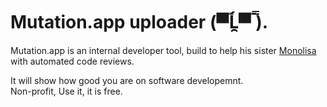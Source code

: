 # Mutation.app uploader (▀̿Ĺ̯▀̿ ̿).

Mutation.app is an internal developer tool, build to help his sister [Monolisa](https://github.com/mutationapp/monolisa) with automated code reviews.<br />


It will show how good you are on software developemnt. <br /> Non-profit, Use it, it is free.<br /><br />
